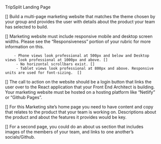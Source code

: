 TripSplit Landing Page

[] Build a multi-page marketing website that matches the theme chosen by your group and provides the user with details about the product your team has selected to build.

[] Marketing website must include responsive mobile and desktop screen widths. Please see the “Responsiveness” portion of your rubric for more information on this.

        - Phone views look professional at 500px and below and Desktop views look professional at 1000px and above. []
         - No horizontal scrollbars exist. []
         - Tablet views look professional at 800px and above. Responsive units are used for font-sizing.  [] 

[] The call to action on the website should be a login button that links the user over to the React application that your Front End Architect is building.
Your marketing website must be hosted on a hosting platform like “Netlify” or “Github Pages”.

[] For this Marketing site’s home page you need to have content and copy that relates to the product that your team is working on.
Descriptions about the product and about the features it provides would be key.

[] For a second page, you could do an about us section that includes images of the members of your team, and links to one another’s socials/Github.